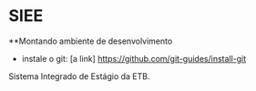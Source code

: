 # SIEE

**Montando ambiente de desenvolvimento
 - instale o git: [a link] https://github.com/git-guides/install-git

Sistema Integrado de Estágio da ETB.
